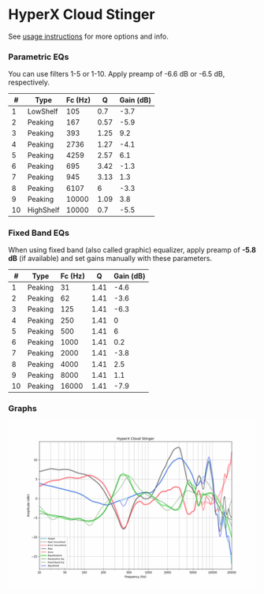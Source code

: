 # HyperX Cloud Stinger
See [usage instructions](https://github.com/jaakkopasanen/AutoEq#usage) for more options and info.

### Parametric EQs
You can use filters 1-5 or 1-10. Apply preamp of -6.6 dB or -6.5 dB, respectively.

|   # | Type      |   Fc (Hz) |    Q |   Gain (dB) |
|-----|-----------|-----------|------|-------------|
|   1 | LowShelf  |       105 | 0.7  |        -3.7 |
|   2 | Peaking   |       167 | 0.57 |        -5.9 |
|   3 | Peaking   |       393 | 1.25 |         9.2 |
|   4 | Peaking   |      2736 | 1.27 |        -4.1 |
|   5 | Peaking   |      4259 | 2.57 |         6.1 |
|   6 | Peaking   |       695 | 3.42 |        -1.3 |
|   7 | Peaking   |       945 | 3.13 |         1.3 |
|   8 | Peaking   |      6107 | 6    |        -3.3 |
|   9 | Peaking   |     10000 | 1.09 |         3.8 |
|  10 | HighShelf |     10000 | 0.7  |        -5.5 |

### Fixed Band EQs
When using fixed band (also called graphic) equalizer, apply preamp of **-5.8 dB** (if available) and set gains manually with these parameters.

|   # | Type    |   Fc (Hz) |    Q |   Gain (dB) |
|-----|---------|-----------|------|-------------|
|   1 | Peaking |        31 | 1.41 |        -4.6 |
|   2 | Peaking |        62 | 1.41 |        -3.6 |
|   3 | Peaking |       125 | 1.41 |        -6.3 |
|   4 | Peaking |       250 | 1.41 |         0   |
|   5 | Peaking |       500 | 1.41 |         6   |
|   6 | Peaking |      1000 | 1.41 |         0.2 |
|   7 | Peaking |      2000 | 1.41 |        -3.8 |
|   8 | Peaking |      4000 | 1.41 |         2.5 |
|   9 | Peaking |      8000 | 1.41 |         1.1 |
|  10 | Peaking |     16000 | 1.41 |        -7.9 |

### Graphs
![](./HyperX%20Cloud%20Stinger.png)
